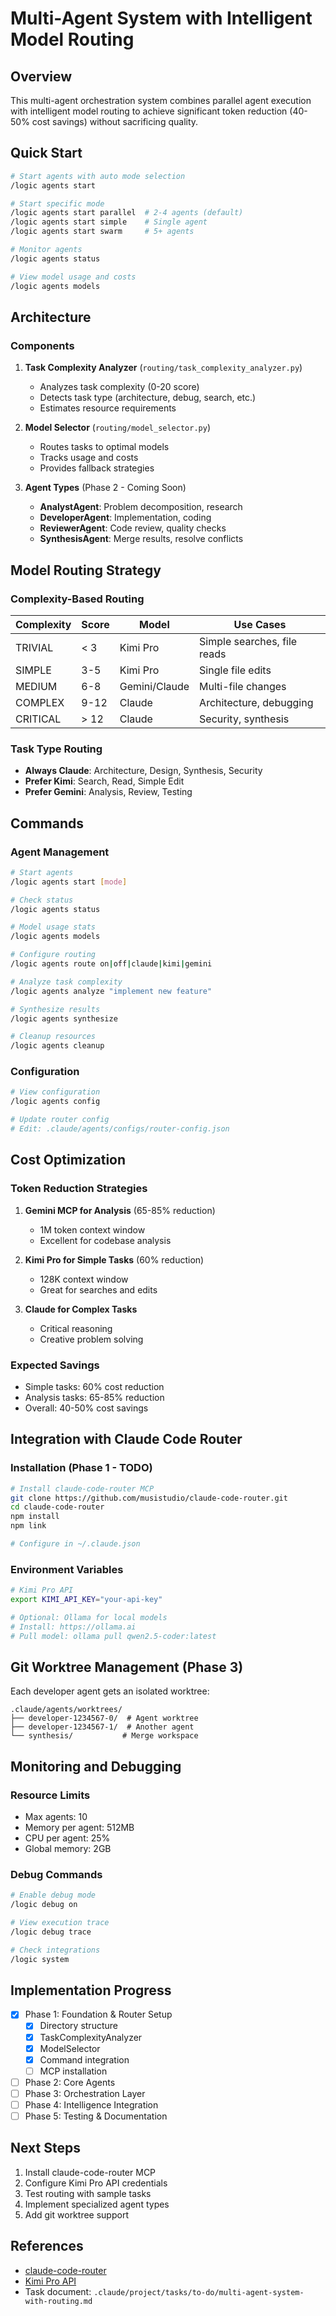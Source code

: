 # Multi-Agent System with Intelligent Model Routing

## Overview

This multi-agent orchestration system combines parallel agent execution with intelligent model routing to achieve significant token reduction (40-50% cost savings) without sacrificing quality.

## Quick Start

```bash
# Start agents with auto mode selection
/logic agents start

# Start specific mode
/logic agents start parallel  # 2-4 agents (default)
/logic agents start simple    # Single agent
/logic agents start swarm     # 5+ agents

# Monitor agents
/logic agents status

# View model usage and costs
/logic agents models
```

## Architecture

### Components

1. **Task Complexity Analyzer** (`routing/task_complexity_analyzer.py`)
   - Analyzes task complexity (0-20 score)
   - Detects task type (architecture, debug, search, etc.)
   - Estimates resource requirements

2. **Model Selector** (`routing/model_selector.py`)
   - Routes tasks to optimal models
   - Tracks usage and costs
   - Provides fallback strategies

3. **Agent Types** (Phase 2 - Coming Soon)
   - **AnalystAgent**: Problem decomposition, research
   - **DeveloperAgent**: Implementation, coding
   - **ReviewerAgent**: Code review, quality checks
   - **SynthesisAgent**: Merge results, resolve conflicts

## Model Routing Strategy

### Complexity-Based Routing

| Complexity | Score | Model | Use Cases |
|-----------|-------|-------|-----------|
| TRIVIAL | < 3 | Kimi Pro | Simple searches, file reads |
| SIMPLE | 3-5 | Kimi Pro | Single file edits |
| MEDIUM | 6-8 | Gemini/Claude | Multi-file changes |
| COMPLEX | 9-12 | Claude | Architecture, debugging |
| CRITICAL | > 12 | Claude | Security, synthesis |

### Task Type Routing

- **Always Claude**: Architecture, Design, Synthesis, Security
- **Prefer Kimi**: Search, Read, Simple Edit
- **Prefer Gemini**: Analysis, Review, Testing

## Commands

### Agent Management

```bash
# Start agents
/logic agents start [mode]

# Check status
/logic agents status

# Model usage stats
/logic agents models

# Configure routing
/logic agents route on|off|claude|kimi|gemini

# Analyze task complexity
/logic agents analyze "implement new feature"

# Synthesize results
/logic agents synthesize

# Cleanup resources
/logic agents cleanup
```

### Configuration

```bash
# View configuration
/logic agents config

# Update router config
# Edit: .claude/agents/configs/router-config.json
```

## Cost Optimization

### Token Reduction Strategies

1. **Gemini MCP for Analysis** (65-85% reduction)
   - 1M token context window
   - Excellent for codebase analysis

2. **Kimi Pro for Simple Tasks** (60% reduction)
   - 128K context window
   - Great for searches and edits

3. **Claude for Complex Tasks**
   - Critical reasoning
   - Creative problem solving

### Expected Savings

- Simple tasks: 60% cost reduction
- Analysis tasks: 65-85% reduction
- Overall: 40-50% cost savings

## Integration with Claude Code Router

### Installation (Phase 1 - TODO)

```bash
# Install claude-code-router MCP
git clone https://github.com/musistudio/claude-code-router.git
cd claude-code-router
npm install
npm link

# Configure in ~/.claude.json
```

### Environment Variables

```bash
# Kimi Pro API
export KIMI_API_KEY="your-api-key"

# Optional: Ollama for local models
# Install: https://ollama.ai
# Pull model: ollama pull qwen2.5-coder:latest
```

## Git Worktree Management (Phase 3)

Each developer agent gets an isolated worktree:

```
.claude/agents/worktrees/
├── developer-1234567-0/  # Agent worktree
├── developer-1234567-1/  # Another agent
└── synthesis/           # Merge workspace
```

## Monitoring and Debugging

### Resource Limits

- Max agents: 10
- Memory per agent: 512MB
- CPU per agent: 25%
- Global memory: 2GB

### Debug Commands

```bash
# Enable debug mode
/logic debug on

# View execution trace
/logic debug trace

# Check integrations
/logic system
```

## Implementation Progress

- [x] Phase 1: Foundation & Router Setup
  - [x] Directory structure
  - [x] TaskComplexityAnalyzer
  - [x] ModelSelector
  - [x] Command integration
  - [ ] MCP installation

- [ ] Phase 2: Core Agents
- [ ] Phase 3: Orchestration Layer
- [ ] Phase 4: Intelligence Integration
- [ ] Phase 5: Testing & Documentation

## Next Steps

1. Install claude-code-router MCP
2. Configure Kimi Pro API credentials
3. Test routing with sample tasks
4. Implement specialized agent types
5. Add git worktree support

## References

- [claude-code-router](https://github.com/musistudio/claude-code-router)
- [Kimi Pro API](https://www.moonshot.ai/)
- Task document: `.claude/project/tasks/to-do/multi-agent-system-with-routing.md`